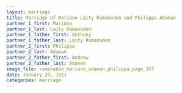```yaml
---
layout: marriage
title: Marriage of Mariano Laity Ramanaden and Philippa Adaman
partner_1_first: Mariano
partner_1_last: Laity Ramanaden
partner_1_father_first: Anthony
partner_1_father_last: Laity Ramanaden
partner_2_first: Philippa
partner_2_last: Adaman
partner_2_father_first: Andrew
partner_2_father_last: Adaman
image_file: ramenadan_mariano_adaman_philippa_page_357
date: January 25, 1911
categories: marriage
---
```


